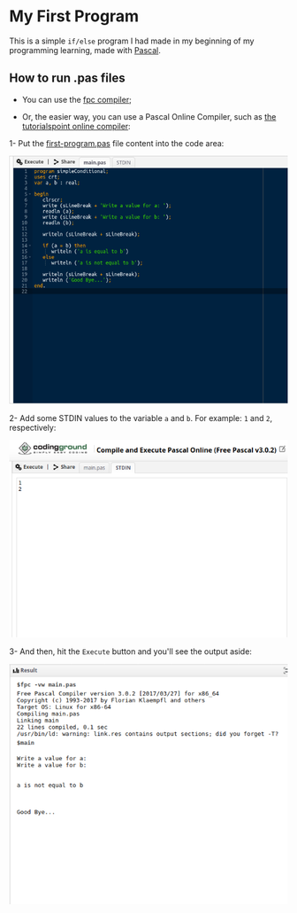 # My First Program

This is a simple `if/else` program I had made in my beginning of my programming learning, made with [Pascal](https://en.wikipedia.org/wiki/Pascal_(programming_language)).

## How to run .pas files

* You can use the [fpc compiler](https://www.freepascal.org/);

* Or, the easier way, you can use a Pascal Online Compiler,
such as [the tutorialspoint online compiler](https://www.tutorialspoint.com/compile_pascal_online.php):

1- Put the [first-program.pas](./first-program.pas) file content into the code area:

![image](./tutorial-1.png)

2- Add some STDIN values to the variable `a` and `b`. For example: `1` and `2`, respectively:

![image](./tutorial-2.png)

3- And then, hit the `Execute` button and you'll see the output aside:

![image](./tutorial-3.png)
